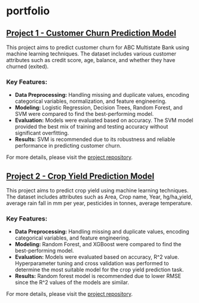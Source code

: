 # portfolio
## [Project 1 - Customer Churn Prediction Model](https://github.com/pabodaR/customer-churn-prediction/tree/main)

This project aims to predict customer churn for ABC Multistate Bank using machine learning techniques. The dataset includes various customer attributes such as credit score, age, balance, and whether they have churned (exited).

### Key Features:
- **Data Preprocessing:** Handling missing and duplicate values, encoding categorical variables, normalization, and feature engineering.
- **Modeling:** Logistic Regression, Decision Trees, Random Forest, and SVM were compared to find the best-performing model.
- **Evaluation:** Models were evaluated based on accuracy. The SVM model provided the best mix of training and testing accuracy without significant overfitting.
- **Results:** SVM is recommended due to its robustness and reliable performance in predicting customer churn.

For more details, please visit the [project repository](https://github.com/pabodaR/customer-churn-prediction/tree/main).

## [Project 2 - Crop Yield Prediction Model](https://github.com/pabodaR/customer-churn-prediction/tree/main)

This project aims to predict crop yield using machine learning techniques. The dataset includes attributes such as Area, Crop name, Year, hg/ha_yield,	average rain fall in mm per year,	pesticides in tonnes, average temperature.

### Key Features:
- **Data Preprocessing:** Handling missing and duplicate values, encoding categorical variables, and feature engineering.
- **Modeling:** Random Forest, and XGBoost were compared to find the best-performing model.
- **Evaluation:** Models were evaluated based on accuracy, R^2 value. Hyperparameter tuning and cross validation was performed to determine the most suitable model for the crop yield prediction task.
- **Results:** Random forest model is recommended due to lower RMSE since the R^2 values of the models are similar.

For more details, please visit the [project repository](https://github.com/pabodaR/customer-churn-prediction/tree/main).
